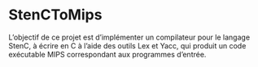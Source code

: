 # StenCToMips
L’objectif de ce projet est d’implémenter un compilateur pour le langage StenC, à écrire en C à l’aide des outils Lex et Yacc, qui produit un code exécutable MIPS correspondant aux programmes d’entrée. 